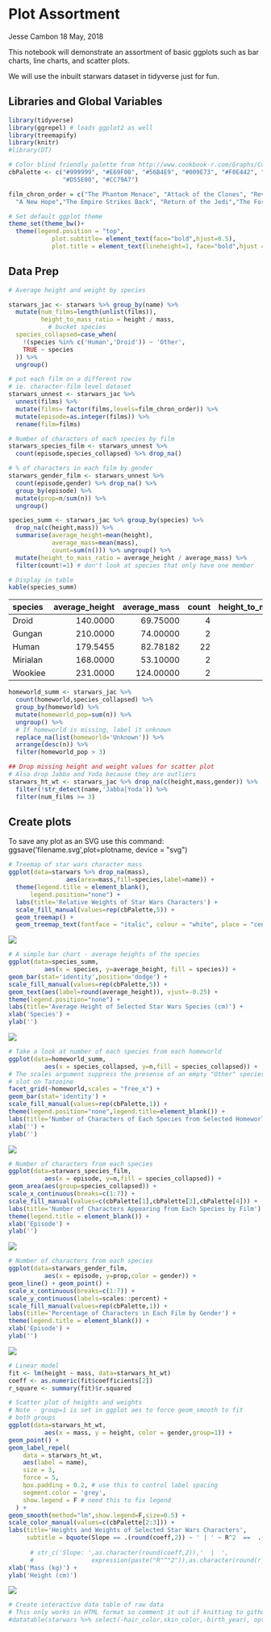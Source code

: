 Plot Assortment
================
Jesse Cambon
18 May, 2018

This notebook will demonstrate an assortment of basic ggplots such as bar charts, line charts, and scatter plots.

We will use the inbuilt starwars dataset in tidyverse just for fun.

Libraries and Global Variables
------------------------------

``` r
library(tidyverse)
library(ggrepel) # loads ggplot2 as well
library(treemapify)
library(knitr)
#library(DT)

# Color blind friendly palette from http://www.cookbook-r.com/Graphs/Colors_(ggplot2)/
cbPalette <- c("#999999", "#E69F00", "#56B4E9", "#009E73", "#F0E442", "#0072B2", 
               "#D55E00", "#CC79A7")

film_chron_order = c("The Phantom Menace", "Attack of the Clones", "Revenge of the Sith",
  "A New Hope","The Empire Strikes Back", "Return of the Jedi","The Force Awakens")  

# Set default ggplot theme
theme_set(theme_bw()+
  theme(legend.position = "top",
            plot.subtitle= element_text(face="bold",hjust=0.5),
            plot.title = element_text(lineheight=1, face="bold",hjust = 0.5)))
```

Data Prep
---------

``` r
# Average height and weight by species

starwars_jac <- starwars %>% group_by(name) %>%
  mutate(num_films=length(unlist(films)),
         height_to_mass_ratio = height / mass,
           # bucket species
  species_collapsed=case_when(
    !(species %in% c('Human','Droid')) ~ 'Other',
    TRUE ~ species
  )) %>%
  ungroup() 

# put each film on a different row
# ie. character-film level dataset
starwars_unnest <- starwars_jac %>%
  unnest(films) %>%
  mutate(films= factor(films,levels=film_chron_order)) %>%
  mutate(episode=as.integer(films)) %>%
  rename(film=films)

# Number of characters of each species by film
starwars_species_film <- starwars_unnest %>% 
  count(episode,species_collapsed) %>% drop_na() 

# % of characters in each film by gender
starwars_gender_film <- starwars_unnest %>%
  count(episode,gender) %>% drop_na() %>% 
  group_by(episode) %>% 
  mutate(prop=n/sum(n)) %>%
  ungroup() 

species_summ <- starwars_jac %>% group_by(species) %>%
  drop_na(c(height,mass)) %>%
  summarise(average_height=mean(height),
            average_mass=mean(mass),
            count=sum(n())) %>% ungroup() %>%
  mutate(height_to_mass_ratio = average_height / average_mass) %>%
  filter(count!=1) # don't look at species that only have one member

# Display in table
kable(species_summ)
```

| species  |  average\_height|  average\_mass|  count|  height\_to\_mass\_ratio|
|:---------|----------------:|--------------:|------:|------------------------:|
| Droid    |         140.0000|       69.75000|      4|                 2.007169|
| Gungan   |         210.0000|       74.00000|      2|                 2.837838|
| Human    |         179.5455|       82.78182|     22|                 2.168900|
| Mirialan |         168.0000|       53.10000|      2|                 3.163842|
| Wookiee  |         231.0000|      124.00000|      2|                 1.862903|

``` r
homeworld_summ <- starwars_jac %>%
  count(homeworld,species_collapsed) %>%
  group_by(homeworld) %>%
  mutate(homeworld_pop=sum(n)) %>%
  ungroup() %>%
  # If homeworld is missing, label it unknown
  replace_na(list(homeworld='Unknown')) %>%
  arrange(desc(n)) %>%
  filter(homeworld_pop > 3)

## Drop missing height and weight values for scatter plot
# Also drop Jabba and Yoda because they are outliers
starwars_ht_wt <- starwars_jac %>% drop_na(c(height,mass,gender)) %>%
  filter(!str_detect(name,'Jabba|Yoda')) %>% 
  filter(num_films >= 3)
```

Create plots
------------

To save any plot as an SVG use this command: ggsave('filename.svg',plot=plotname, device = "svg")

``` r
# Treemap of star wars character mass
ggplot(data=starwars %>% drop_na(mass),
                aes(area=mass,fill=species,label=name)) + 
  theme(legend.title = element_blank(),
      legend.position="none") +
  labs(title='Relative Weights of Star Wars Characters') +
  scale_fill_manual(values=rep(cbPalette,5)) +
  geom_treemap() +
  geom_treemap_text(fontface = "italic", colour = "white", place = "centre", grow = TRUE)
```

![](Plot_Assortment_files/figure-markdown_github/unnamed-chunk-2-1.png)

``` r
# A simple bar chart - average heights of the species
ggplot(data=species_summ,
          aes(x = species, y=average_height, fill = species)) +
geom_bar(stat='identity',position='dodge') +
scale_fill_manual(values=rep(cbPalette,5)) +
geom_text(aes(label=round(average_height)), vjust=-0.25) +
theme(legend.position="none") +
labs(title='Average Height of Selected Star Wars Species (cm)') +
xlab('Species') +
ylab('')
```

![](Plot_Assortment_files/figure-markdown_github/unnamed-chunk-2-2.png)

``` r
# Take a look at number of each species from each homeworld
ggplot(data=homeworld_summ,
          aes(x = species_collapsed, y=n,fill = species_collapsed)) +
# The scales argument suppress the presense of an empty "Other" species
# slot on Tatooine
facet_grid(~homeworld,scales = "free_x") +
geom_bar(stat='identity') +
scale_fill_manual(values=rep(cbPalette,1)) +
theme(legend.position="none",legend.title=element_blank()) +
labs(title='Number of Characters of Each Species from Selected Homeworlds') +
xlab('') +
ylab('')
```

![](Plot_Assortment_files/figure-markdown_github/unnamed-chunk-2-3.png)

``` r
# Number of characters from each species 
ggplot(data=starwars_species_film,
          aes(x = episode, y=n,fill = species_collapsed)) +
geom_area(aes(group=species_collapsed)) +
scale_x_continuous(breaks=c(1:7)) +
scale_fill_manual(values=c(cbPalette[1],cbPalette[3],cbPalette[4])) +
labs(title='Number of Characters Appearing from Each Species by Film') +
theme(legend.title = element_blank()) +
xlab('Episode') +
ylab('')
```

![](Plot_Assortment_files/figure-markdown_github/unnamed-chunk-2-4.png)

``` r
# Number of characters from each species 
ggplot(data=starwars_gender_film,
          aes(x = episode, y=prop,color = gender)) +
geom_line() + geom_point() +
scale_x_continuous(breaks=c(1:7)) +
scale_y_continuous(labels=scales::percent) + 
scale_fill_manual(values=rep(cbPalette,1)) +
labs(title='Percentage of Characters in Each Film by Gender') +
theme(legend.title = element_blank()) +
xlab('Episode') +
ylab('')
```

![](Plot_Assortment_files/figure-markdown_github/unnamed-chunk-2-5.png)

``` r
# Linear model
fit <- lm(height ~ mass, data=starwars_ht_wt)
coeff <- as.numeric(fit$coefficients[2])
r_square <- summary(fit)$r.squared

# Scatter plot of heights and weights 
# Note - group=1 is set in ggplot aes to force geom_smooth to fit
# both groups
ggplot(data=starwars_ht_wt,
          aes(x = mass, y = height, color = gender,group=1)) +
geom_point() +
geom_label_repel(
    data = starwars_ht_wt,
    aes(label = name),
    size = 3,
    force = 5,
    box.padding = 0.2, # use this to control label spacing
    segment.color = 'grey',
    show.legend = F # need this to fix legend
  ) +
geom_smooth(method="lm",show.legend=F,size=0.5) +
scale_color_manual(values=c(cbPalette[2:3])) +
labs(title='Heights and Weights of Selected Star Wars Characters',
     subtitle = bquote(Slope == .(round(coeff,2)) ~ ' | ' ~ R^2  ==  .(round(r_square,2)) )) +
       
      # str_c('Slope: ',as.character(round(coeff,2)),'  |  ',
      #                expression(paste("R"^"2")),as.character(round(r_square,2)))) +
xlab('Mass (kg)') +
ylab('Height (cm)')
```

![](Plot_Assortment_files/figure-markdown_github/unnamed-chunk-2-6.png)

``` r
# Create interactive data table of raw data
# This only works in HTML format so comment it out if knitting to github format 
#datatable(starwars %>% select(-hair_color,skin_color,-birth_year), options = list(pageLength = 10))
```
